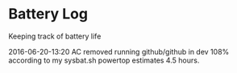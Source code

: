 # Battery Log

Keeping track of battery life

2016-06-20-13:20 AC removed
running github/github in dev
108% according to my sysbat.sh
powertop estimates 4.5 hours.
